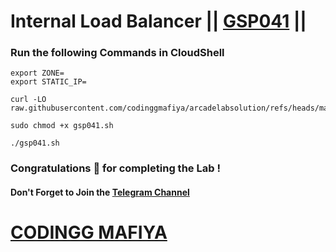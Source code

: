# Internal Load Balancer || [GSP041](https://www.cloudskillsboost.google/focuses/1910?parent=catalog) ||

### Run the following Commands in CloudShell

```
export ZONE=
export STATIC_IP=
```
```
curl -LO raw.githubusercontent.com/codinggmafiya/arcadelabsolution/refs/heads/main/Internal%20Load%20Balancer/gsp041.sh

sudo chmod +x gsp041.sh

./gsp041.sh
```

### Congratulations 🎉 for completing the Lab !

#### Don't Forget to Join the [Telegram Channel](https://t.me/CODINGGMAFIYA)

# [CODINGG MAFIYA](https://www.youtube.com/@CodinggMafiya)
